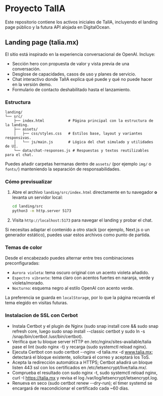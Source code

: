 # Proyecto TalIA

Este repositorio contiene los activos iniciales de TalIA, incluyendo el landing page público y la futura API alojada en DigitalOcean.

## Landing page (talia.mx)

El sitio está inspirado en la experiencia conversacional de OpenAI. Incluye:
- Sección hero con propuesta de valor y vista previa de una conversación.
- Desglose de capacidades, casos de uso y planes de servicio.
- Chat interactivo donde TalIA explica qué puede y qué no puede hacer en la versión demo.
- Formulario de contacto deshabilitado hasta el lanzamiento.

### Estructura

```
landing/
└── src/
    ├── index.html           # Página principal con la estructura de la landing.
    ├── assets/
    │   ├── css/styles.css   # Estilos base, layout y variantes responsivas.
    │   └── js/main.js       # Lógica del chat simulado y utilidades de UI.
    └── data/chat-responses.js # Respuestas y textos reutilizables para el chat.
```

Puedes añadir carpetas hermanas dentro de `assets/` (por ejemplo `img/` o `fonts/`) manteniendo la separación de responsabilidades.

### Cómo previsualizar

1. Abre el archivo `landing/src/index.html` directamente en tu navegador **o** levanta un servidor local:
   ```bash
   cd landing/src
   python3 -m http.server 5173
   ```
2. Visita `http://localhost:5173` para navegar el landing y probar el chat.

Si necesitas adaptar el contenido a otro stack (por ejemplo, Next.js o un generador estático), puedes usar estos archivos como punto de partida.

### Temas de color

Desde el encabezado puedes alternar entre tres combinaciones preconfiguradas:
- `Aurora violeta`: tema oscuro original con un acento violeta añadido.
- `Espectro vibrante`: tema claro con acentos fuertes en naranja, verde y violeta/morado.
- `Nocturno`: esquema negro al estilo OpenAI con acento verde.

La preferencia se guarda en `localStorage`, por lo que la página recuerda el tema elegido en visitas futuras.

### Instalacion de SSL con Cerbot
  - Instala Certbot y el plugin de Nginx (sudo snap install core && sudo snap refresh core, luego sudo snap install --classic certbot y sudo ln -s /snap/bin/certbot /usr/bin/certbot).
  - Verifica que tu bloque server HTTP en /etc/nginx/sites-available/talia pase el lint (sudo nginx -t) y recarga (sudo systemctl reload nginx).
  - Ejecuta Certbot con sudo certbot --nginx -d talia.mx -d www.talia.mx; detectará el bloque existente, solicitará el correo y aceptará los ToS.
  - Acepta la redirección automática a HTTPS; Certbot añadirá un bloque listen 443 ssl con los certificados en /etc/letsencrypt/live/talia.mx/.
  - Comprueba el resultado con sudo nginx -t, sudo systemctl reload nginx, curl -I https://talia.mx y revisa el log /var/log/letsencrypt/letsencrypt.log.
  - Renueva en seco (sudo certbot renew --dry-run); el timer systemd se encargará de reacondicionar el certificado cada ~60 días.
